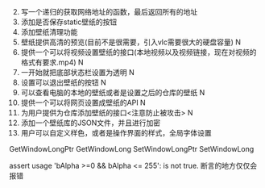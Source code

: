 2. 写一个递归的获取网络地址的函数，最后返回所有的地址
3. 添加是否保存static壁纸的按钮
4. 添加壁纸清理功能
5. 壁纸提供高清的预览(目前不是很需要，引入vlc需要很大的硬盘容量)                      N
6. 提供一个可以将视频设置壁纸的接口(本地视频以及视频链接，现在对视频的格式有要求.mp4)    N
7. 一开始就把底部状态栏设置为透明                                                N
8. 设置可以退出壁纸的按钮                                                      N
9. 可以查看电脑的本地的壁纸或者是设置之后的仓库的壁纸                               N
10. 提供一个可以将网页设置成壁纸的API                                             N
11. 为用户提供为仓库添加壁纸的接口<注意防止被攻击>                                  N
12. 添加一个壁纸库的JSON文件，并且进行加密
13. 用户可以自定义样色，或者是操作界面的样式，全局字体设置

GetWindowLongPtr 
GetWindowLong
SetWindowLongPtr 
SetWindowLong

assert usage  'bAlpha >=0 && bAlpha <= 255': is not true. 断言的地方仅仅会报错